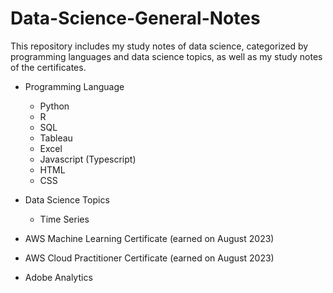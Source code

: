 # Data-Science-General-Notes
This repository includes my study notes of data science, categorized by programming languages and data science topics, as well as my study notes of the certificates. <br/>

* Programming Language
  - Python <br/>
  - R
  - SQL
  - Tableau
  - Excel
  - Javascript (Typescript)
  - HTML
  - CSS

* Data Science Topics
  - Time Series

* AWS Machine Learning Certificate (earned on August 2023)
* AWS Cloud Practitioner Certificate (earned on August 2023)
* Adobe Analytics
